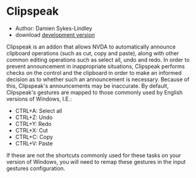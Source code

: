 # Clipspeak

* Author: Damien Sykes-Lindley
* download [development version][1]

Clipspeak is an addon that allows NVDA to automatically announce clipboard operations (such as cut, copy and paste), along with other common editing operations such as select all, undo and redo.
In order to prevent announcement in inappropriate situations, Clipspeak performs checks on the control and the clipboard in order to make an informed decision as to whether such an announcement is necessary. Because of this, Clipspeak's announcements may be inaccurate.
By default, Clipspeak's gestures are mapped to those commonly used by English versions of Windows, I.E.:

* CTRL+A: Select all
* CTRL+Z: Undo
* CTRL+Y: Redo
* CTRL+X: Cut
* CTRL+C: Copy
* CTRL+V: Paste

If these are not the shortcuts commonly used for these tasks on your version of Windows, you will need to remap these gestures in the input gestures configuration.

[1]: http://addons.nvda-project.org/files/get.php?file=cs
